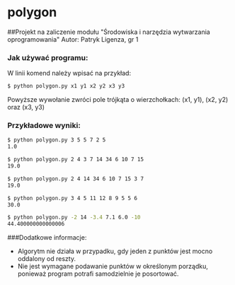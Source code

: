 # polygon

##Projekt na zaliczenie modułu "Środowiska i narzędzia wytwarzania oprogramowania"
Autor: Patryk Ligenza, gr 1


### Jak używać programu:

W linii komend należy wpisać na przykład:
```sh
$ python polygon.py x1 y1 x2 y2 x3 y3
```
Powyższe wywołanie zwróci pole trójkąta o wierzchołkach: (x1, y1), (x2, y2) oraz (x3, y3)

### Przykładowe wyniki:

```sh
$ python polygon.py 3 5 5 7 2 5
1.0
```
```sh
$ python polygon.py 2 4 3 7 14 34 6 10 7 15
19.0
```
```sh
$ python polygon.py 2 4 14 34 6 10 7 15 3 7
19.0
```
```sh
$ python polygon.py 3 4 5 11 12 8 9 5 5 6
30.0
```
```sh
$ python polygon.py -2 14 -3.4 7.1 6.0 -10
44.400000000000006
```

###Dodatkowe informacje:
 - Algorytm nie działa w przypadku, gdy jeden z punktów jest mocno oddalony od reszty.
 - Nie jest wymagane podawanie punktów w określonym porządku, ponieważ program
   potrafi samodzielnie je posortować.




